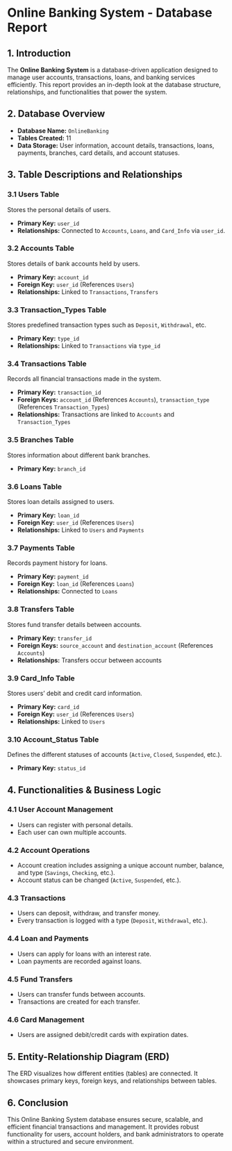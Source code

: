 # Online Banking System - Database Report

## 1. Introduction
The **Online Banking System** is a database-driven application designed to manage user accounts, transactions, loans, and banking services efficiently. This report provides an in-depth look at the database structure, relationships, and functionalities that power the system.

## 2. Database Overview
- **Database Name:** `OnlineBanking`
- **Tables Created:** 11
- **Data Storage:** User information, account details, transactions, loans, payments, branches, card details, and account statuses.

## 3. Table Descriptions and Relationships
### **3.1 Users Table**
Stores the personal details of users.
- **Primary Key:** `user_id`
- **Relationships:** Connected to `Accounts`, `Loans`, and `Card_Info` via `user_id`.

### **3.2 Accounts Table**
Stores details of bank accounts held by users.
- **Primary Key:** `account_id`
- **Foreign Key:** `user_id` (References `Users`)
- **Relationships:** Linked to `Transactions`, `Transfers`

### **3.3 Transaction_Types Table**
Stores predefined transaction types such as `Deposit`, `Withdrawal`, etc.
- **Primary Key:** `type_id`
- **Relationships:** Linked to `Transactions` via `type_id`

### **3.4 Transactions Table**
Records all financial transactions made in the system.
- **Primary Key:** `transaction_id`
- **Foreign Keys:** `account_id` (References `Accounts`), `transaction_type` (References `Transaction_Types`)
- **Relationships:** Transactions are linked to `Accounts` and `Transaction_Types`

### **3.5 Branches Table**
Stores information about different bank branches.
- **Primary Key:** `branch_id`

### **3.6 Loans Table**
Stores loan details assigned to users.
- **Primary Key:** `loan_id`
- **Foreign Key:** `user_id` (References `Users`)
- **Relationships:** Linked to `Users` and `Payments`

### **3.7 Payments Table**
Records payment history for loans.
- **Primary Key:** `payment_id`
- **Foreign Key:** `loan_id` (References `Loans`)
- **Relationships:** Connected to `Loans`

### **3.8 Transfers Table**
Stores fund transfer details between accounts.
- **Primary Key:** `transfer_id`
- **Foreign Keys:** `source_account` and `destination_account` (References `Accounts`)
- **Relationships:** Transfers occur between accounts

### **3.9 Card_Info Table**
Stores users’ debit and credit card information.
- **Primary Key:** `card_id`
- **Foreign Key:** `user_id` (References `Users`)
- **Relationships:** Linked to `Users`

### **3.10 Account_Status Table**
Defines the different statuses of accounts (`Active`, `Closed`, `Suspended`, etc.).
- **Primary Key:** `status_id`

## 4. Functionalities & Business Logic

### **4.1 User Account Management**
- Users can register with personal details.
- Each user can own multiple accounts.

### **4.2 Account Operations**
- Account creation includes assigning a unique account number, balance, and type (`Savings`, `Checking`, etc.).
- Account status can be changed (`Active`, `Suspended`, etc.).

### **4.3 Transactions**
- Users can deposit, withdraw, and transfer money.
- Every transaction is logged with a type (`Deposit`, `Withdrawal`, etc.).

### **4.4 Loan and Payments**
- Users can apply for loans with an interest rate.
- Loan payments are recorded against loans.

### **4.5 Fund Transfers**
- Users can transfer funds between accounts.
- Transactions are created for each transfer.

### **4.6 Card Management**
- Users are assigned debit/credit cards with expiration dates.

## 5. Entity-Relationship Diagram (ERD)
The ERD visualizes how different entities (tables) are connected. It showcases primary keys, foreign keys, and relationships between tables.

## 6. Conclusion
This Online Banking System database ensures secure, scalable, and efficient financial transactions and management. It provides robust functionality for users, account holders, and bank administrators to operate within a structured and secure environment.
